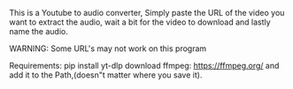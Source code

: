 This is a Youtube to audio converter,
Simply paste the URL of the video you want to extract the audio, 
wait a bit for the video to download and lastly name the audio.


WARNING: Some URL's may not work on this program 


Requirements: pip install yt-dlp
              download ffmpeg: https://ffmpeg.org/ and add it to the Path,(doesn"t matter where you save it).
